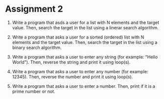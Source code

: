 # Assignment 2

1. Write a program that asds a user for a list with N elements and the target value. Then, search the target in the list using a linerar search algorithm.  

2. Write a program that asks a user for a sorted (ordered) list with N elements and the target value. Then, search the target in the list using a binary search algorithm.  

3. Write a program that asks a user to enter any string (for example: "Hello World"). Then, reverse the string and print it using loop(s).  

4. Write a program that asks a user to enter any number (for example: 12345). Then, reverse the number and print it using loop(s).  

5. Write a program that asks a user to enter a number. Then, print if it is a prime number or not.  